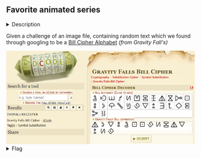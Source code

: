## Favorite animated series

<details>
  <summary>Description</summary>
  
  > [null]
  
  > Flag Format: CODEBY{}
  
</details>

Given a challenge of an image file, containing random text which we found through googling to be a [Bill Cipher Alphabet](https://www.dcode.fr/gravity-falls-bill-cipher) *(from Gravity Fall's)*

<img src="./1.png">

<details>
  <summary>Flag</summary>
  
  > `CODEBY{insmallregister}`
  
</details>
